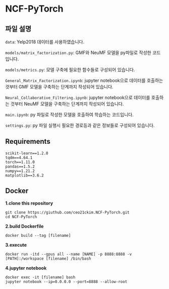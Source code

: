 # NCF-PyTorch

## 파일 설명

`data`: Yelp2018 데이터를 사용하였습니다.

`models/matrix_factorization.py`: GMF와 NeuMF 모델을 py파일로 작성한 코드입니다.

`models/metrics.py`: 모델 구축에 필요한 함수들로 구성되어 있습니다.

`General_Matrix_Factorization.ipynb`: jupyter notebook으로 데이터를 호출하는 것부터 GMF 모델을 구축하는 단계까지 작성되어 있습니다.

`Neural_Collaborative_Filtering.ipynb`: jupyter notebook으로 데이터를 호출하는 것부터 NeuMF 모델을 구축하는 단계까지 작성되어 있습니다. 

`main.ipynb`: py 파일로 작성한 모델을 호출하여 학습하는 코드입니다. 

`settings.py`: py 파일 실행시 필요한 경로등과 같은 정보들로 구성되어 있습니다.

## Requirements

```
scikit-learn==1.2.0
tqdm==4.64.1
torch==1.11.0
pandas==1.5.2
numpy==1.21.2
matplotlib==3.6.2
```


## Docker

**1.clone this repository**

```
git clone https://giuthub.com/ceo21ckim.NCF-PyTorch.git
cd NCF-PyTorch
```

**2.build Dockerfile**

```
docker build --tag [filename]
```

**3.execute**
```
docker run -itd --gpus all --name [NAME] -p 8888:8888 -v [PATH]:/workspace [filename] /bin/bash
```

**4.jupyter notebook**
```
docker exec -it [filename] bash 
jupyter notebook --ip=0.0.0.0 --port=8888 --allow-root
```
